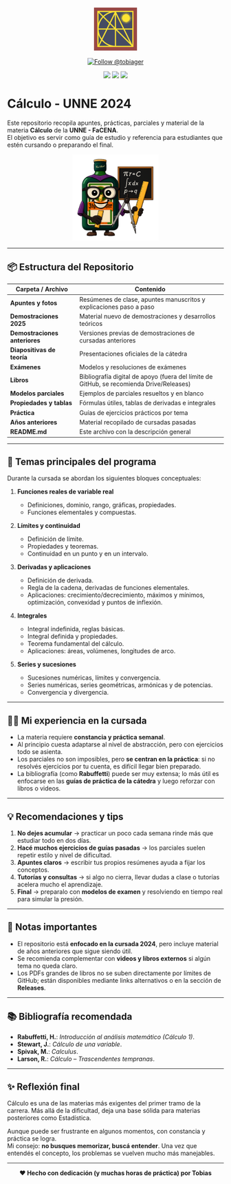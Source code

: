 <p align="center">
  <img src="https://raw.githubusercontent.com/tobiager/UNNE-LSI/main/assets/facena.png" alt="Logo de FaCENA" width="100">
</p>

<p align="center">
  <a href="https://github.com/tobiager">
    <img src="https://img.shields.io/github/followers/tobiager?label=Follow%20@tobiager&style=social" alt="Follow @tobiager" />
  </a>
</p>

<p align="center">
  <img src="https://img.shields.io/badge/UNNE-Cálculo-blue?style=for-the-badge"/>
  <img src="https://img.shields.io/badge/Estado-Completado-brightgreen?style=for-the-badge"/>
  <img src="https://img.shields.io/badge/Cursada-2024-blue?style=for-the-badge"/>
</p>

#  Cálculo - UNNE 2024
Este repositorio recopila apuntes, prácticas, parciales y material de la materia **Cálculo** de la **UNNE - FaCENA**.  
El objetivo es servir como guía de estudio y referencia para estudiantes que estén cursando o preparando el final.

<p align="center">
  <img src="https://raw.githubusercontent.com/tobiager/UNNE-LSI/main/assets/regla.png" alt="Matemáticas" width="200">
</p>

---

## 📦 Estructura del Repositorio

| Carpeta / Archivo | Contenido |
| ----------------- | --------- |
| **Apuntes y fotos** | Resúmenes de clase, apuntes manuscritos y explicaciones paso a paso |
| **Demostraciones 2025** | Material nuevo de demostraciones y desarrollos teóricos |
| **Demostraciones anteriores** | Versiones previas de demostraciones de cursadas anteriores |
| **Diapositivas de teoría** | Presentaciones oficiales de la cátedra |
| **Exámenes** | Modelos y resoluciones de exámenes |
| **Libros** | Bibliografía digital de apoyo (fuera del límite de GitHub, se recomienda Drive/Releases) |
| **Modelos parciales** | Ejemplos de parciales resueltos y en blanco |
| **Propiedades y tablas** | Fórmulas útiles, tablas de derivadas e integrales |
| **Práctica** | Guías de ejercicios prácticos por tema |
| **Años anteriores** | Material recopilado de cursadas pasadas |
| **README.md** | Este archivo con la descripción general |

---

## 🚀 Temas principales del programa

Durante la cursada se abordan los siguientes bloques conceptuales:

1. **Funciones reales de variable real**  
   - Definiciones, dominio, rango, gráficas, propiedades.  
   - Funciones elementales y compuestas.  

2. **Límites y continuidad**  
   - Definición de límite.  
   - Propiedades y teoremas.  
   - Continuidad en un punto y en un intervalo.  

3. **Derivadas y aplicaciones**  
   - Definición de derivada.  
   - Regla de la cadena, derivadas de funciones elementales.  
   - Aplicaciones: crecimiento/decrecimiento, máximos y mínimos, optimización, convexidad y puntos de inflexión.  

4. **Integrales**  
   - Integral indefinida, reglas básicas.  
   - Integral definida y propiedades.  
   - Teorema fundamental del cálculo.  
   - Aplicaciones: áreas, volúmenes, longitudes de arco.  

5. **Series y sucesiones**  
   - Sucesiones numéricas, límites y convergencia.  
   - Series numéricas, series geométricas, armónicas y de potencias.  
   - Convergencia y divergencia.  

---

## 🧑‍🎓 Mi experiencia en la cursada

- La materia requiere **constancia y práctica semanal**.  
- Al principio cuesta adaptarse al nivel de abstracción, pero con ejercicios todo se asienta.  
- Los parciales no son imposibles, pero **se centran en la práctica**: si no resolvés ejercicios por tu cuenta, es difícil llegar bien preparado.  
- La bibliografía (como **Rabuffetti**) puede ser muy extensa; lo más útil es enfocarse en las **guías de práctica de la cátedra** y luego reforzar con libros o videos.  

---

## 💡 Recomendaciones y tips

1. **No dejes acumular** → practicar un poco cada semana rinde más que estudiar todo en dos días.  
2. **Hacé muchos ejercicios de guías pasadas** → los parciales suelen repetir estilo y nivel de dificultad.  
3. **Apuntes claros** → escribir tus propios resúmenes ayuda a fijar los conceptos.  
4. **Tutorías y consultas** → si algo no cierra, llevar dudas a clase o tutorías acelera mucho el aprendizaje.  
5. **Final** → preparalo con **modelos de examen** y resolviendo en tiempo real para simular la presión.  

---

## 📌 Notas importantes

- El repositorio está **enfocado en la cursada 2024**, pero incluye material de años anteriores que sigue siendo útil.  
- Se recomienda complementar con **videos y libros externos** si algún tema no queda claro.  
- Los PDFs grandes de libros no se suben directamente por límites de GitHub; están disponibles mediante links alternativos o en la sección de **Releases**.  

---

## 📚 Bibliografía recomendada

- **Rabuffetti, H.**: *Introducción al análisis matemático (Cálculo 1)*.  
- **Stewart, J.**: *Cálculo de una variable*.  
- **Spivak, M.**: *Calculus*.  
- **Larson, R.**: *Cálculo – Trascendentes tempranas*.  

---

## ✨ Reflexión final

Cálculo es una de las materias más exigentes del primer tramo de la carrera. Más allá de la dificultad, deja una base sólida para materias posteriores como  Estadística.  

Aunque puede ser frustrante en algunos momentos, con constancia y práctica se logra.  
Mi consejo: **no busques memorizar, buscá entender**. Una vez que entendés el concepto, los problemas se vuelven mucho más manejables.

---

<p align="center"><b>❤️ Hecho con dedicación (y muchas horas de práctica) por Tobias</b></p>

